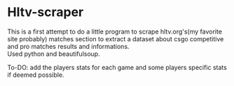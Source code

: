 # Hltv-scraper
This is a first attempt to do a little program to scrape hltv.org's(my favorite site probably) matches section to extract a dataset about csgo competitive and pro matches results and informations.<br>
Used python and beautifulsoup.

To-DO: add the players stats for each game and some players specific stats if deemed possible.
